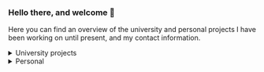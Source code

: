 ### Hello there, and welcome 👋

Here you can find an overview of the university and personal projects I have been working on until present, and my contact information.

<details>
<summary>University projects</summary>
<br>
Placeholder
</details>

<details>
<summary>Personal</summary>
<br>
1. React <a href="https://github.com/senker/react-projects/tree/main/expense-tracker">expense tracker</a> 
   
  
</details>


<!--
**senker/senker** is a ✨ _special_ ✨ repository because its `README.md` (this file) appears on your GitHub profile.

Here are some ideas to get you started:

- 🔭 I’m currently working on ...
- 🌱 I’m currently learning ...
- 👯 I’m looking to collaborate on ...
- 🤔 I’m looking for help with ...
- 💬 Ask me about ...
- 📫 How to reach me: ...
- 😄 Pronouns: ...
- ⚡ Fun fact: ...
-->
